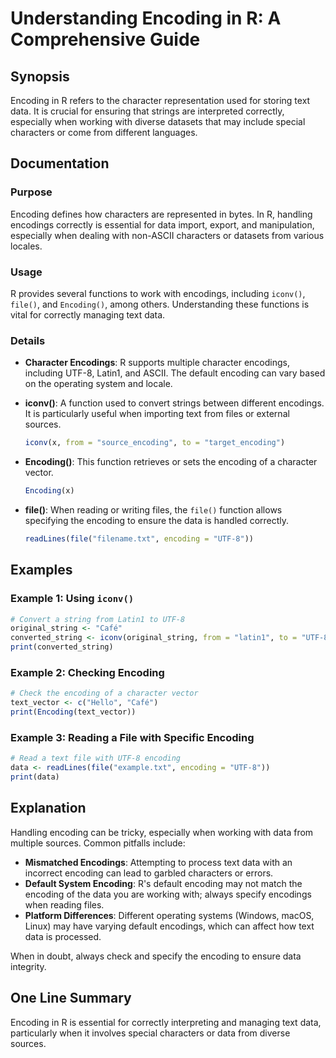 <!--
Meta Description: # Understanding Encoding in R: A Comprehensive Guide ## Synopsis Encoding in R refers to the character representation used for storing text data. It i...
Meta Keywords: encoding, data, when, from, encodings
-->

# Understanding Encoding in R: A Comprehensive Guide

## Synopsis
Encoding in R refers to the character representation used for storing text data. It is crucial for ensuring that strings are interpreted correctly, especially when working with diverse datasets that may include special characters or come from different languages.

## Documentation

### Purpose
Encoding defines how characters are represented in bytes. In R, handling encodings correctly is essential for data import, export, and manipulation, especially when dealing with non-ASCII characters or datasets from various locales.

### Usage
R provides several functions to work with encodings, including `iconv()`, `file()`, and `Encoding()`, among others. Understanding these functions is vital for correctly managing text data.

### Details
- **Character Encodings**: R supports multiple character encodings, including UTF-8, Latin1, and ASCII. The default encoding can vary based on the operating system and locale.
- **iconv()**: A function used to convert strings between different encodings. It is particularly useful when importing text from files or external sources.
  
  ```R
  iconv(x, from = "source_encoding", to = "target_encoding")
  ```

- **Encoding()**: This function retrieves or sets the encoding of a character vector.

  ```R
  Encoding(x)
  ```

- **file()**: When reading or writing files, the `file()` function allows specifying the encoding to ensure the data is handled correctly.

  ```R
  readLines(file("filename.txt", encoding = "UTF-8"))
  ```

## Examples

### Example 1: Using `iconv()`
```R
# Convert a string from Latin1 to UTF-8
original_string <- "Café"
converted_string <- iconv(original_string, from = "latin1", to = "UTF-8")
print(converted_string)
```

### Example 2: Checking Encoding
```R
# Check the encoding of a character vector
text_vector <- c("Hello", "Café")
print(Encoding(text_vector))
```

### Example 3: Reading a File with Specific Encoding
```R
# Read a text file with UTF-8 encoding
data <- readLines(file("example.txt", encoding = "UTF-8"))
print(data)
```

## Explanation
Handling encoding can be tricky, especially when working with data from multiple sources. Common pitfalls include:
- **Mismatched Encodings**: Attempting to process text data with an incorrect encoding can lead to garbled characters or errors.
- **Default System Encoding**: R's default encoding may not match the encoding of the data you are working with; always specify encodings when reading files.
- **Platform Differences**: Different operating systems (Windows, macOS, Linux) may have varying default encodings, which can affect how text data is processed.

When in doubt, always check and specify the encoding to ensure data integrity.

## One Line Summary
Encoding in R is essential for correctly interpreting and managing text data, particularly when it involves special characters or data from diverse sources.
